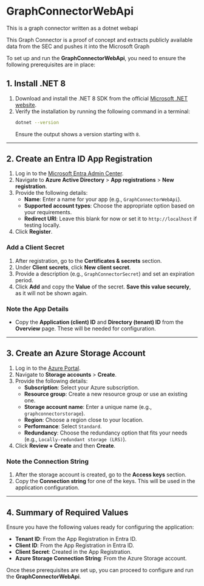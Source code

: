 # GraphConnectorWebApi
This is a graph connector written as a dotnet webapi

This Graph Connector is a proof of concept and extracts publicly available data from the SEC and pushes it into the Microsoft Graph


To set up and run the **GraphConnectorWebApi**, you need to ensure the following prerequisites are in place:

## 1. Install .NET 8
1. Download and install the .NET 8 SDK from the official [Microsoft .NET website](https://dotnet.microsoft.com/download/dotnet/8.0).
2. Verify the installation by running the following command in a terminal:
   ```bash
   dotnet --version
   ```
   Ensure the output shows a version starting with `8`.

---

## 2. Create an Entra ID App Registration
1. Log in to the [Microsoft Entra Admin Center](https://entra.microsoft.com/).
2. Navigate to **Azure Active Directory** > **App registrations** > **New registration**.
3. Provide the following details:
   - **Name**: Enter a name for your app (e.g., `GraphConnectorWebApi`).
   - **Supported account types**: Choose the appropriate option based on your requirements.
   - **Redirect URI**: Leave this blank for now or set it to `http://localhost` if testing locally.
4. Click **Register**.

### Add a Client Secret
1. After registration, go to the **Certificates & secrets** section.
2. Under **Client secrets**, click **New client secret**.
3. Provide a description (e.g., `GraphConnectorSecret`) and set an expiration period.
4. Click **Add** and copy the **Value** of the secret. **Save this value securely**, as it will not be shown again.

### Note the App Details
- Copy the **Application (client) ID** and **Directory (tenant) ID** from the **Overview** page. These will be needed for configuration.

---

## 3. Create an Azure Storage Account
1. Log in to the [Azure Portal](https://portal.azure.com/).
2. Navigate to **Storage accounts** > **Create**.
3. Provide the following details:
   - **Subscription**: Select your Azure subscription.
   - **Resource group**: Create a new resource group or use an existing one.
   - **Storage account name**: Enter a unique name (e.g., `graphconnectorstorage`).
   - **Region**: Choose a region close to your location.
   - **Performance**: Select `Standard`.
   - **Redundancy**: Choose the redundancy option that fits your needs (e.g., `Locally-redundant storage (LRS)`).
4. Click **Review + Create** and then **Create**.

### Note the Connection String
1. After the storage account is created, go to the **Access keys** section.
2. Copy the **Connection string** for one of the keys. This will be used in the application configuration.

---

## 4. Summary of Required Values
Ensure you have the following values ready for configuring the application:
- **Tenant ID**: From the App Registration in Entra ID.
- **Client ID**: From the App Registration in Entra ID.
- **Client Secret**: Created in the App Registration.
- **Azure Storage Connection String**: From the Azure Storage account.

Once these prerequisites are set up, you can proceed to configure and run the **GraphConnectorWebApi**.
